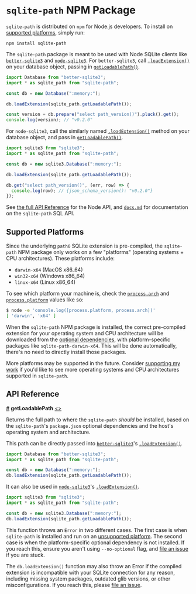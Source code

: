# `sqlite-path` NPM Package

`sqlite-path` is distributed on `npm` for Node.js developers. To install on [supported platforms](#supported-platforms), simply run:

```
npm install sqlite-path
```

The `sqlite-path` package is meant to be used with Node SQLite clients like [`better-sqlite3`](https://github.com/WiseLibs/better-sqlite3) and [`node-sqlite3`](https://github.com/TryGhost/node-sqlite3). For `better-sqlite3`, call [`.loadExtension()`](https://github.com/WiseLibs/better-sqlite3/blob/master/docs/api.md#loadextensionpath-entrypoint---this) on your database object, passing in [`getLoadablePath()`](#getLoadablePath).

```js
import Database from "better-sqlite3";
import * as sqlite_path from "sqlite-path";

const db = new Database(":memory:");

db.loadExtension(sqlite_path.getLoadablePath());

const version = db.prepare("select path_version()").pluck().get();
console.log(version); // "v0.2.0"
```

For `node-sqlite3`, call the similarly named [`.loadExtension()`](https://github.com/TryGhost/node-sqlite3/wiki/API#loadextensionpath--callback) method on your database object, and pass in [`getLoadablePath()`](#getLoadablePath).

```js
import sqlite3 from "sqlite3";
import * as sqlite_path from "sqlite-path";

const db = new sqlite3.Database(":memory:");

db.loadExtension(sqlite_path.getLoadablePath());

db.get("select path_version()", (err, row) => {
  console.log(row); // {json_schema_version(): "v0.2.0"}
});
```

See [the full API Reference](#api-reference) for the Node API, and [`docs.md`](../../docs.md) for documentation on the `sqlite-path` SQL API.

## Supported Platforms

Since the underlying `path0` SQLite extension is pre-compiled, the `sqlite-path` NPM package only works on a few "platforms" (operating systems + CPU architectures). These platforms include:

- `darwin-x64` (MacOS x86_64)
- `win32-x64` (Windows x86_64)
- `linux-x64` (Linux x86_64)

To see which platform your machine is, check the [`process.arch`](https://nodejs.org/api/process.html#processarch) and [`process.platform`](https://nodejs.org/api/process.html#processplatform) values like so:

```bash
$ node -e 'console.log([process.platform, process.arch])'
[ 'darwin', 'x64' ]
```

When the `sqlite-path` NPM package is installed, the correct pre-compiled extension for your operating system and CPU architecture will be downloaded from the [optional dependencies](https://docs.npmjs.com/cli/v9/configuring-npm/package-json#optionaldependencies), with platform-specific packages like `sqlite-path-darwin-x64`. This will be done automatically, there's no need to directly install those packages.

More platforms may be supported in the future. Consider [supporting my work](https://github.com/sponsors/asg017/) if you'd like to see more operating systems and CPU architectures supported in `sqlite-path`.

## API Reference

<a href="#getLoadablePath" name="getLoadablePath">#</a> <b>getLoadablePath</b> [<>](https://github.com/asg017/sqlite-path/blob/main/npm/sqlite-path/src/index.js "Source")

Returns the full path to where the `sqlite-path` _should_ be installed, based on the `sqlite-path`'s `package.json` optional dependencies and the host's operating system and architecture.

This path can be directly passed into [`better-sqlite3`](https://github.com/WiseLibs/better-sqlite3)'s [`.loadExtension()`](https://github.com/WiseLibs/better-sqlite3/blob/master/docs/api.md#loadextensionpath-entrypoint---this).

```js
import Database from "better-sqlite3";
import * as sqlite_path from "sqlite-path";

const db = new Database(":memory:");
db.loadExtension(sqlite_path.getLoadablePath());
```

It can also be used in [`node-sqlite3`](https://github.com/TryGhost/node-sqlite3)'s [`.loadExtension()`](https://github.com/TryGhost/node-sqlite3/wiki/API#loadextensionpath--callback).

```js
import sqlite3 from "sqlite3";
import * as sqlite_path from "sqlite-path";

const db = new sqlite3.Database(":memory:");
db.loadExtension(sqlite_path.getLoadablePath());
```

This function throws an `Error` in two different cases. The first case is when `sqlite-path` is installed and run on an [unsupported platform](#supported-platforms). The second case is when the platform-specific optional dependency is not installed. If you reach this, ensure you aren't using `--no-optional` flag, and [file an issue](https://github.com/asg017/sqlite-path/issues/new) if you are stuck.

The `db.loadExtension()` function may also throw an Error if the compiled extension is incompatible with your SQLite connection for any reason, including missing system packages, outdated glib versions, or other misconfigurations. If you reach this, please [file an issue](https://github.com/asg017/sqlite-path/issues/new).
